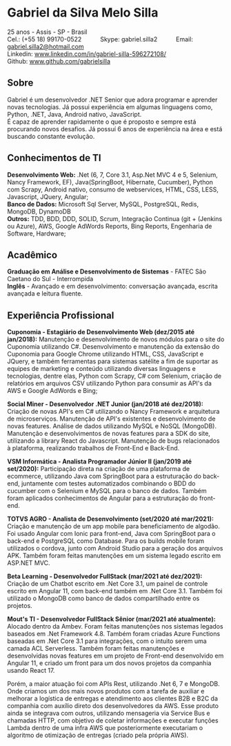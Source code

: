 # Gabriel da Silva Melo Silla

25 anos - Assis - SP - Brasil</br>
Cel.: (+55 18) 99170-0522 &nbsp;&nbsp;&nbsp;&nbsp;&nbsp;&nbsp;&nbsp;&nbsp;&nbsp; Skype: gabriel.silla2 &nbsp;&nbsp;&nbsp;&nbsp;&nbsp;&nbsp;&nbsp;&nbsp;&nbsp; Email: gabriel.silla2@hotmail.com</br>
Linkedin: www.linkedin.com/in/gabriel-silla-596272108/</br>
Github: www.github.com/gabrielsilla 

## Sobre

Gabriel é um desenvolvedor .NET Senior que adora programar e aprender novas tecnologias. Já possui experiência em algumas linguagens como, Python, .NET, Java, Android nativo, JavaScript.</br>
É capaz de aprender rapidamente o que é proposto e sempre está procurando novos desafios. Já possuí 6 anos de experiência na área e está buscando constante evolução.

## Conhecimentos de TI

**Desenvolvimento Web:** .Net (6, 7, Core 3.1, Asp.Net MVC 4 e 5, Selenium, Nancy Framework, EF), Java(SpringBoot, Hibernate, Cucumber), Python com Scrapy, Android nativo, consumo de webservices, HTML, CSS, LESS, Javascript, JQuery, Angular;</br>
**Banco de Dados:** Microsoft Sql Server, MySQL, PostgreSQL, Redis, MongoDB, DynamoDB</br>
**Outros:** TDD, BDD, DDD, SOLID, Scrum, Integração Continua (git + (Jenkins ou Azure), AWS, Google AdWords Reports, Bing Reports, Engenharia de Software, Hardware;</br>

## Acadêmico
**Graduação em Análise e Desenvolvimento de Sistemas** - FATEC São Caetano do Sul - Interrompida </br>
**Inglês** - Avançado e em desenvolvimento: conversação avançada, escrita avançada e leitura fluente.</br>

## Experiência Profissional

**Cuponomia - Estagiário de Desenvolvimento Web (dez/2015 até jan/2018):** Manutenção e desenvolvimento de novos módulos para o site do Cuponomia utilizando C#. Desenvolvimento e manutenção da extensão do Cuponomia para Google Chrome utilizando HTML, CSS, JavaScript e JQuery, e também ferramentas para sistemas satélite a fim de suportar as equipes de marketing e conteúdo utilizando diversas linguagens e tecnologias, dentre elas, Python com Scrapy, C# com Selenium, criação de relatórios em arquivos CSV utilizando Python para consumir as API's da AWS e Google AdWords e Bing;

**Social Miner - Desenvolvedor .NET Junior (jan/2018 até dez/2018):** Criação de novas API's em C# utilizando o Nancy Framework e arquitetura de microserviços. Manutenção de API's existentes e desenvolvimento de novas features. Análise de dados utilizando MySQL e NoSQL (MongoDB). Manutenção e desenvolvimentos de novas features para a SDK do site, utilizando a library React do Javascript. Manutenção de bugs relacionados à plataforma, realizando trabalhos de Front-End e Back-End.

**VSM Informática - Analista Programador Júnior II (jan/2019 até set/2020):** Participação direta na criação de uma plataforma de ecommerce, utilizando Java com SpringBoot para a estruturação do back-end, juntamente com testes automatizados combinando o BDD do cucumber com o Selenium e MySQL para o banco de dados. Também foram aplicados conhecimentos de Angular para a estruturação do front-end.

**TOTVS AGRO - Analista de Desenvolvimento (set/2020 até mar/2021):** Criação e manutenção de um app mobile para beneficiamento de algodão. Foi usado Angular com Ionic para front-end, Java com SpringBoot para o back-end e PostgreSQL como Database. Para os builds mobile foram utilizados o cordova, junto com Android Studio para a geração dos arquivos APK. Também foram feitas manutenções em um sistema legado escrito em ASP.NET MVC.

**Beta Learning - Desenvolvedor FullStack (mar/2021 até dez/2021):** Criação de um Chatbot escrito em .Net Core 3.1, um painel de controle escrito em Angular 11, com back-end também em .Net Core 3.1. Também foi utilizado o MongoDB como banco de dados compartilhado entre os projetos.

**Mout's TI - Desenvolvedor FullStack Sênior (mar/2021 até atualmente):** Alocado dentro da Ambev. Foram feitas manutenções nos sistemas legados baseados em .Net Framework 4.8. Também foram criadas Azure Functions baseadas em .Net Core 3.1 para integrações, com o intuito serem uma camada ACL Serverless. Também foram feitas manutenções e desenvolvidas novas features em um projeto de Front-end desenvolvido em Angular 11, e criado um front para um dos novos projetos da companhia usando React 17.

Porém, a maior atuação foi com APIs Rest, utilizando .Net 6, 7 e MongoDB. Onde criamos um dos mais novos produtos com a tarefa de auxiliar e melhorar a logística de entregas e atendimento aos clientes B2B e B2C da companhia com auxílio direto dos desenvolvedores da AWS. Esse produto ainda se integrava com outros, utilizando mensageria via Service Bus e chamadas HTTP, com objetivo de coletar informações e executar funções Lambda dentro de uma infra AWS que posteriormente executariam o algoritmo de otimização de entregas (criado pela própria AWS).

